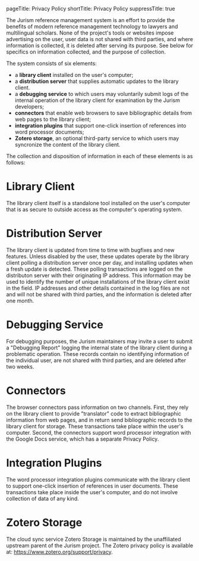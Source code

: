 pageTitle: Privacy Policy
shortTitle: Privacy Policy
suppressTitle: true

The Jurism reference management system is an effort to provide the
benefits of modern reference management technology to lawyers and
multilingual scholars. None of the project's tools or websites impose
advertising on the user, user data is not shared with third parties,
and where information is collected, it is deleted after serving its
purpose. See below for specifics on information collected, and the
purpose of collection.

The system consists of six elements:

* a **library client** installed on the user's computer;
* a **distribution server** that supplies automatic updates to the
  library client.
* a **debugging service** to which users may voluntarily submit logs of
  the internal operation of the library client for examination by the
  Jurism developers;
* **connectors** that enable web browsers to save bibliographic details
  from web pages to the library client;
* **integration plugins** that support one-click insertion of references
  into word processor documents;
* **Zotero storage**, an optional third-party service to which users may
  syncronize the content of the library client.

The collection and disposition of information in each of these elements
is as follows:

# Library Client

The library client itself is a standalone tool installed on the user's
computer that is as secure to outside access as the computer's operating
system.

# Distribution Server

The library client is updated from time to time with bugfixes and new
features. Unless disabled by the user, these updates operate by the
library client polling a distribution server once per day, and
installing updates when a fresh update is detected. These polling
transactions are logged on the distributon server with their
originating IP address. This information may be used to identify the
number of unique installations of the library client exist in the
field. IP addresses and other details contained in the log files are
not and will not be shared with third parties, and the information is
deleted after one month.

# Debugging Service

For debugging purposes, the Jurism maintainers may invite a user to
submit a "Debugging Report" logging the internal state of the library
client during a problematic operation. These records contain no
identifying information of the individual user, are not shared with
third parties, and are deleted after two weeks.

# Connectors

The browser connectors pass information on two channels. First, they
rely on the library client to provide "translator" code to extract
bibliographic information from web pages, and in return send
bibliographic records to the library client for storage. These
transactions take place within the user's computer. Second, the
connectors support word processor integration with the Google Docs
service, which has a separate Privacy Policy.

# Integration Plugins

The word processor integration plugins communicate with the
library client to support one-click insertion of references
in user documents. These transactions take place inside the
user's computer, and do not involve collection of data of any kind.

# Zotero Storage

The cloud sync service Zotero Storage is maintained by the
unaffiliated upstream parent of the Jurism project. The Zotero privacy
policy is available at: https://www.zotero.org/support/privacy.

